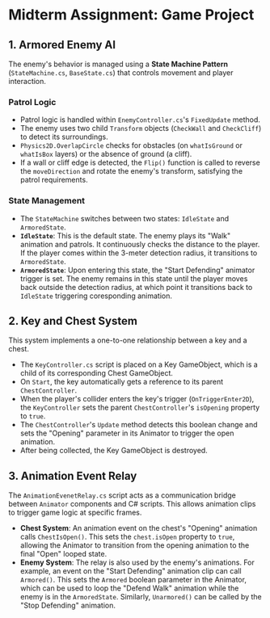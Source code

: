 # Midterm Assignment: Game Project

## 1. Armored Enemy AI

The enemy's behavior is managed using a **State Machine Pattern** (`StateMachine.cs`, `BaseState.cs`) that controls movement and player interaction.

### Patrol Logic

* Patrol logic is handled within `EnemyController.cs`'s `FixedUpdate` method.
* The enemy uses two child `Transform` objects (`CheckWall` and `CheckCliff`) to detect its surroundings.
* `Physics2D.OverlapCircle` checks for obstacles (on `whatIsGround` or `whatIsBox` layers) or the absence of ground (a cliff).
* If a wall or cliff edge is detected, the `Flip()` function is called to reverse the `moveDirection` and rotate the enemy's transform, satisfying the patrol requirements.

### State Management

* The `StateMachine` switches between two states: `IdleState` and `ArmoredState`.
* **`IdleState`**: This is the default state. The enemy plays its "Walk" animation and patrols. It continuously checks the distance to the player. If the player comes within the 3-meter detection radius, it transitions to `ArmoredState`.
* **`ArmoredState`**: Upon entering this state, the "Start Defending" animator trigger is set. The enemy remains in this state until the player moves back outside the detection radius, at which point it transitions back to `IdleState` triggering coresponding animation.

## 2. Key and Chest System

This system implements a one-to-one relationship between a key and a chest.

* The `KeyController.cs` script is placed on a Key GameObject, which is a child of its corresponding Chest GameObject.
* On `Start`, the key automatically gets a reference to its parent `ChestController`.
* When the player's collider enters the key's trigger (`OnTriggerEnter2D`), the `KeyController` sets the parent `ChestController`'s `isOpening` property to `true`.
* The `ChestController`'s `Update` method detects this boolean change and sets the "Opening" parameter in its Animator to trigger the open animation.
* After being collected, the Key GameObject is destroyed.

## 3. Animation Event Relay

The `AnimationEvenetRelay.cs` script acts as a communication bridge between `Animator` components and C# scripts. This allows animation clips to trigger game logic at specific frames.

* **Chest System**: An animation event on the chest's "Opening" animation calls `ChestIsOpen()`. This sets the `chest.isOpen` property to `true`, allowing the Animator to transition from the opening animation to the final "Open" looped state.
* **Enemy System**: The relay is also used by the enemy's animations. For example, an event on the "Start Defending" animation clip can call `Armored()`. This sets the `Armored` boolean parameter in the Animator, which can be used to loop the "Defend Walk" animation while the enemy is in the `ArmoredState`. Similarly, `Unarmored()` can be called by the "Stop Defending" animation.